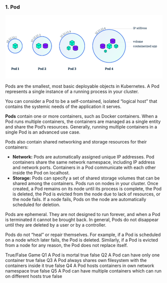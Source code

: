### 1. Pod

![Pod Overview](./img/8c96a0f2f68d32f0826c3b55e3015cd3.png)

Pods are the smallest, most basic deployable objects in Kubernetes. A Pod represents a single instance of a running process in your cluster.

You can consider a Pod to be a self-contained, isolated “logical host” that contains the systemic needs of the application it serves.

**Pods** contain one or more containers, such as Docker containers. When a Pod runs multiple containers, the containers are managed as a single entity and share the Pod’s resources. Generally, running multiple containers in a single Pod is an advanced use case.

Pods also contain shared networking and storage resources for their containers:

- **Network:** Pods are automatically assigned unique IP addresses. Pod containers share the same network namespace, including IP address and network ports. Containers in a Pod communicate with each other inside the Pod on localhost.
- **Storage:** Pods can specify a set of shared storage volumes that can be shared among the containers.
Pods run on nodes in your cluster. Once created, a Pod remains on its node until its process is complete, the Pod is deleted, the Pod is evicted from the node due to lack of resources, or the node fails. If a node fails, Pods on the node are automatically scheduled for deletion.

Pods are ephemeral. They are not designed to run forever, and when a Pod is terminated it cannot be brought back. In general, Pods do not disappear until they are deleted by a user or by a controller.

Pods do not “heal” or repair themselves. For example, if a Pod is scheduled on a node which later fails, the Pod is deleted. Similarly, if a Pod is evicted from a node for any reason, the Pod does not replace itself.

True/False Game
Q1 A Pod is mortal
true
false
Q2 A Pod can have only one container
true
false
Q3 A Pod always shares own filesystem with the containers inside it
true
false
Q4 A Pod hosts containers in own network namespace
true
false
Q5 A Pod can have multiple containers which can run on different hosts
true
false

